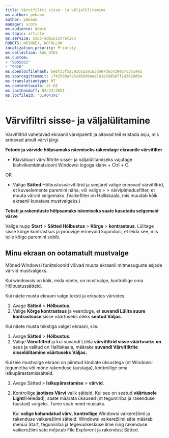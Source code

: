 ```yaml
---
title: Värvifiltri sisse- ja väljalülitamine
ms.author: pebaum
author: pebaum
manager: scotv
ms.audience: Admin
ms.topic: article
ms.service: o365-administration
ROBOTS: NOINDEX, NOFOLLOW
localization_priority: Priority
ms.collection: Adm_O365
ms.custom:
- "9005665"
- "9926"
ms.openlocfilehash: bebf23f5a592c621e163de97d6c439eb7c3b14e1
ms.sourcegitcommit: 1f43598a726cdb9904aa501eb8db87f143020d9e
ms.translationtype: MT
ms.contentlocale: et-EE
ms.lasthandoff: 03/23/2021
ms.locfileid: "51404391"
---
```

# <a name="turn-on-and-off-color-filter"></a>Värvifiltri sisse- ja väljalülitamine

Värvifiltrid vahetavad ekraanil värvipaletti ja aitavad teil eristada asju, mis erinevad ainult värvi järgi.

**Fotode ja värvide hõlpsamaks näemiseks rakendage ekraanile värvifilter**

- Klaviatuuri värvifiltrite sisse- ja väljalülitamiseks vajutage klahvikombinatsiooni Windowsi logoga klahv + Ctrl + C. 

OR

- Valige **Sätted** Hõlbustusvärvifiltrid ja seejärel valige erinevad värvifiltrid, et kuvaelemente paremini näha, või valige  >    >  värvipimedusfilter, et muuta värvid selgemaks.  (Vaikefilter on Halliskaala, mis muudab kõik ekraanil kuvatava mustvalgeks.)

**Teksti ja rakenduste hõlpsamaks näemiseks saate kasutada selgemaid värve**  

Valige nupp **Start** > **Sätted Hõlbustus**  >  **Kõrge**  >  **kontrastsus**. Lülitage sisse kõrge kontrastsus ja proovige erinevaid kujundusi, et leida see, mis teile kõige paremini sobib.

## <a name="my-screen-is-unexpectedly-black-and-white"></a>Minu ekraan on ootamatult mustvalge

Mõned Windowsi funktsioonid võivad muuta ekraanil mitmesuguste asjade värvid mustvalgeks.

Kui windowsis on kõik, mida näete, on mustvalge, kontrollige oma Hõlbustussätteid.

Kui näete musta ekraani valge teksti ja erksates värvides:  

1. Avage **Sätted**  >  **Hõlbustus**.  
1. Valige **Kõrge kontrastsus** ja veenduge, et **suvandi Lülita suure kontrastsuse** sisse väärtuseks oleks **seatud Väljas**.

Kui näete musta tekstiga valget ekraani, siis:  

1. Avage **Sätted**  >  **Hõlbustus**.  
1. Valige **Värvifiltrid** ja kui suvandi Lülita  **värvifiltrid sisse väärtuseks** **on** sees ja valitud on Halliskaala, määrake **suvandi Värvifiltrite sisselülitamine väärtuseks** **Väljas.**

Kui teie mustvalge ekraan on piiratud kindlate üksustega (nt Windowsi tegumiriba või mõne rakenduse taustaga), kontrollige oma isikupärastamissätteid.

1. Avage Sätted  >  **Isikupärastamise**  >  **värvid**.

1. Kontrollige **jaotises Värvi** valik sätteid. Kui see on seatud **väärtusele Light**(Heledad), saate määrata üksused (nt tegumiriba ja rakenduse taustad) valgeks. Tume seab need mustaks.  

    Kui **valige kohandatud värv,** **kontrollige** Windowsi vaikerežiimi ja rakenduse vaikerežiimi sätteid. Windowsi vaikerežiimi säte määrab menüü Start, tegumiriba ja tegevuskeskuse ilme ning rakenduse vaikerežiimi säte mõjutab File Explorerit ja rakendust Sätted.

